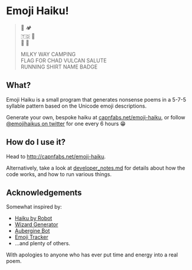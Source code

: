 # Emoji Haiku!

> 🌌 🏕️<br>
> 🇹🇩 🖖<br>
> 🎽 📛
>
> MILKY WAY CAMPING <br>
> FLAG FOR CHAD VULCAN SALUTE <br>
> RUNNING SHIRT NAME BADGE


## What?

Emoji Haiku is a small program that generates nonsense poems in a 5-7-5 syllable pattern based on
the Unicode emoji descriptions.

Generate your own, bespoke haiku at [capnfabs.net/emoji-haiku](http://capnfabs.net/emoji-haiku), or follow
[@emojihaikus on twitter](http://twitter.com/emojihaikus) for one every 6 hours 😁

## How do I use it?

Head to http://capnfabs.net/emoji-haiku.

Alternatively, take a look at [developer_notes.md](developer_notes.md) for details about how the code works, and how to run various things.

## Acknowledgements
Somewhat inspired by:
- [Haiku by Robot](https://twitter.com/haiku_by_robot)
- [Wizard Generator](https://twitter.com/WizardGenerator) 
- [Aubergine Bot](https://twitter.com/AubergineBot)
- [Emoji Tracker](http://emojitracker.com/)
- ...and plenty of others.

With apologies to anyone who has ever put time and energy into a real poem.
